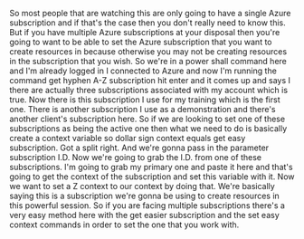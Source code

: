 So most people that are watching this are only going to have a single Azure subscription and if that's
the case then you don't really need to know this.
But if you have multiple Azure subscriptions at your disposal then you're going to want to be able to
set the Azure subscription that you want to create resources in because otherwise you may not be creating
resources in the subscription that you wish.
So we're in a power shall command here and I'm already logged in I connected to Azure and now I'm running
the command get hyphen A-Z subscription hit enter and it comes up and says I there are actually three
subscriptions associated with my account which is true.
Now there is this subscription I use for my training which is the first one.
There is another subscription I use as a demonstration and there's another client's subscription here.
So if we are looking to set one of these subscriptions as being the active one then what we need to
do is basically create a context variable so dollar sign context equals get easy subscription.
Got a split right.
And we're gonna pass in the parameter subscription
I.D. Now we're going to grab the I.D. from one of these subscriptions.
I'm going to grab my primary one and paste it here
and that's going to get the context of the subscription and set this variable with it.
Now we want to set a Z context to our context by doing that.
We're basically saying this is a subscription we're gonna be using to create resources in this powerful
session.
So if you are facing multiple subscriptions there's a very easy method here with the get easier subscription
and the set easy context commands in order to set the one that you work with.
